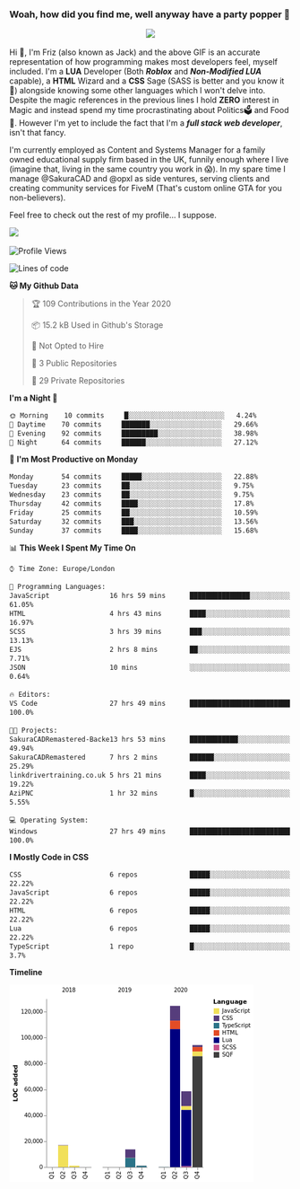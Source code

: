 ### Woah, how did you find me, well anyway have a party popper 🎉

<p align="center">
  <img  src="https://66.media.tumblr.com/d2766024a15e8c140bf20f314664eed2/d1615166bf58615c-d8/s400x600/aabc473a64edc43599d5345fd1e9e792d66ecc48.gifv">
</p>

Hi :wave:, I'm Friz (also known as Jack) and the above GIF is an accurate representation of how programming makes most developers feel, myself included. I'm a **LUA** Developer (Both ***Roblox*** and ***Non-Modified LUA*** capable), a **HTML** Wizard and a **CSS** Sage (SASS is better and you know it :pray:) alongside knowing some other languages which I won't delve into. Despite the magic references in the previous lines I hold **ZERO** interest in Magic and instead spend my time procrastinating about Politics🗳️ and Food🍔. However I'm yet to include the fact that I'm a ***full stack web developer***, isn't that fancy.

I'm currently employed as Content and Systems Manager for a family owned educational supply firm based in the UK, funnily enough where I live (imagine that, living in the same country you work in 😱). In my spare time I manage @SakuraCAD and @opxl as side ventures, serving clients and creating community services for FiveM (That's custom online GTA for you non-believers).

Feel free to check out the rest of my profile... I suppose.

<a href="https://github.com/anuraghazra/github-readme-stats">
  <img  src="https://github-readme-stats.vercel.app/api?username=JackOPXL&count_private=true&show_icons=true&theme=tokyonight" />
</a>



<!--START_SECTION:waka-->
![Profile Views](http://img.shields.io/badge/Profile%20Views-0-blue)

![Lines of code](https://img.shields.io/badge/From%20Hello%20World%20I%27ve%20Written-593847%20lines%20of%20code-blue)

**🐱 My Github Data** 

> 🏆 109 Contributions in the Year 2020
 > 
> 📦 15.2 kB Used in Github's Storage 
 > 
> 🚫 Not Opted to Hire
 > 
> 📜 3 Public Repositories 
 > 
> 🔑 29 Private Repositories  

**I'm a Night 🦉** 

```text
🌞 Morning    10 commits     █░░░░░░░░░░░░░░░░░░░░░░░░   4.24% 
🌆 Daytime    70 commits     ███████░░░░░░░░░░░░░░░░░░   29.66% 
🌃 Evening    92 commits     █████████░░░░░░░░░░░░░░░░   38.98% 
🌙 Night      64 commits     ██████░░░░░░░░░░░░░░░░░░░   27.12%

```
📅 **I'm Most Productive on Monday** 

```text
Monday       54 commits     █████░░░░░░░░░░░░░░░░░░░░   22.88% 
Tuesday      23 commits     ██░░░░░░░░░░░░░░░░░░░░░░░   9.75% 
Wednesday    23 commits     ██░░░░░░░░░░░░░░░░░░░░░░░   9.75% 
Thursday     42 commits     ████░░░░░░░░░░░░░░░░░░░░░   17.8% 
Friday       25 commits     ██░░░░░░░░░░░░░░░░░░░░░░░   10.59% 
Saturday     32 commits     ███░░░░░░░░░░░░░░░░░░░░░░   13.56% 
Sunday       37 commits     ████░░░░░░░░░░░░░░░░░░░░░   15.68%

```


📊 **This Week I Spent My Time On** 

```text
⌚︎ Time Zone: Europe/London

💬 Programming Languages: 
JavaScript               16 hrs 59 mins      ███████████████░░░░░░░░░░   61.05% 
HTML                     4 hrs 43 mins       ████░░░░░░░░░░░░░░░░░░░░░   16.97% 
SCSS                     3 hrs 39 mins       ███░░░░░░░░░░░░░░░░░░░░░░   13.13% 
EJS                      2 hrs 8 mins        ██░░░░░░░░░░░░░░░░░░░░░░░   7.71% 
JSON                     10 mins             ░░░░░░░░░░░░░░░░░░░░░░░░░   0.64%

🔥 Editors: 
VS Code                  27 hrs 49 mins      █████████████████████████   100.0%

🐱‍💻 Projects: 
SakuraCADRemastered-Backe13 hrs 53 mins      ████████████░░░░░░░░░░░░░   49.94% 
SakuraCADRemastered      7 hrs 2 mins        ██████░░░░░░░░░░░░░░░░░░░   25.29% 
linkdrivertraining.co.uk 5 hrs 21 mins       ████░░░░░░░░░░░░░░░░░░░░░   19.22% 
AziPNC                   1 hr 32 mins        █░░░░░░░░░░░░░░░░░░░░░░░░   5.55%

💻 Operating System: 
Windows                  27 hrs 49 mins      █████████████████████████   100.0%

```

**I Mostly Code in CSS** 

```text
CSS                      6 repos             █████░░░░░░░░░░░░░░░░░░░░   22.22% 
JavaScript               6 repos             █████░░░░░░░░░░░░░░░░░░░░   22.22% 
HTML                     6 repos             █████░░░░░░░░░░░░░░░░░░░░   22.22% 
Lua                      6 repos             █████░░░░░░░░░░░░░░░░░░░░   22.22% 
TypeScript               1 repo              █░░░░░░░░░░░░░░░░░░░░░░░░   3.7%

```


**Timeline**

![Chart not found](https://raw.githubusercontent.com/JackOPXL/JackOPXL/master/charts/bar_graph.png) 


<!--END_SECTION:waka-->

